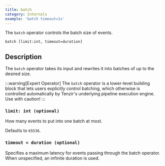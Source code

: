 ```yaml
---
title: batch
category: Internals
example: 'batch timeout=1s'
---
```

The `batch` operator controls the batch size of events.

```tql
batch [limit:int, timeout=duration]
```

## Description

The `batch` operator takes its input and rewrites it into batches of up to the
desired size.

:::warning[Expert Operator]
The `batch` operator is a lower-level building block that lets users explicitly
control batching, which otherwise is controlled automatically by Tenzir's
underlying pipeline execution engine. Use with caution!
:::

### `limit: int (optional)`

How many events to put into one batch at most.

Defaults to `65536`.

### `timeout = duration (optional)`

Specifies a maximum latency for events passing through the batch operator. When
unspecified, an infinite duration is used.

